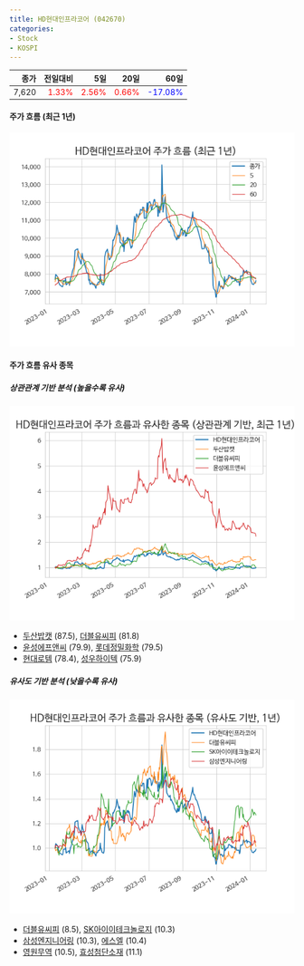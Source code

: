 ```yaml
---
title: HD현대인프라코어 (042670)
categories:
- Stock
- KOSPI
---
```


|종가|전일대비|5일|20일|60일|
|---:|-------:|--:|---:|---:|
|7,620|<span style="color: red">1.33%</span>|<span style="color: red">2.56%</span>|<span style="color: red">0.66%</span>|<span style="color: blue">-17.08%</span>|

<!-- more -->


#### 주가 흐름 (최근 1년)
![042670](/assets/images/stock/042670.png)


#### 주가 흐름 유사 종목


##### 상관관계 기반 분석 (높을수록 유사)
![042670](/assets/images/stock/042670_corr.png)
- [두산밥캣](/241560/) (87.5), [더블유씨피](/393890/) (81.8)
- [윤성에프앤씨](/372170/) (79.9), [롯데정밀화학](/004000/) (79.5)
- [현대로템](/064350/) (78.4), [성우하이텍](/015750/) (75.9)


##### 유사도 기반 분석 (낮을수록 유사)	
![042670](/assets/images/stock/042670_sim.png)
- [더블유씨피](/393890/) (8.5), [SK아이이테크놀로지](/361610/) (10.3)
- [삼성엔지니어링](/028050/) (10.3), [에스엘](/005850/) (10.4)
- [영원무역](/111770/) (10.5), [효성첨단소재](/298050/) (11.1)